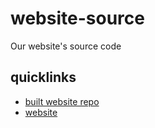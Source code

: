 # website-source

Our website's source code

## quicklinks

 - [built website repo](https://github.com/Houston-Youth-Computer-Science-Group/houston-youth-computer-science-group.github.io)
 - [website](https://houston-youth-computer-science-group.github.io)
